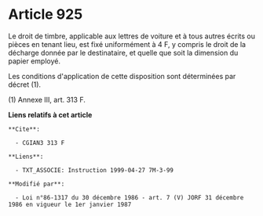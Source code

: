 # Article 925

Le droit de timbre, applicable aux lettres de voiture et à tous autres écrits ou pièces en tenant lieu, est fixé uniformément
à 4 F, y compris le droit de la décharge donnée par le destinataire, et quelle que soit la dimension du papier employé.

Les conditions d'application de cette disposition sont déterminées par décret (1).

(1) Annexe III, art. 313 F.

**Liens relatifs à cet article**

	**Cite**:

	  - CGIAN3 313 F

	**Liens**:

	  - TXT_ASSOCIE: Instruction 1999-04-27 7M-3-99

	**Modifié par**:

	  - Loi n°86-1317 du 30 décembre 1986 - art. 7 (V) JORF 31 décembre 1986 en vigueur le 1er janvier 1987
